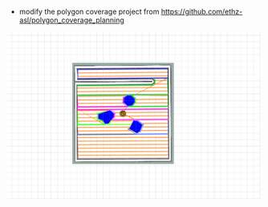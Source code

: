 - modify the polygon coverage project from https://github.com/ethz-asl/polygon_coverage_planning

<img src="./images/eg.png" style="zoom:50%;" />